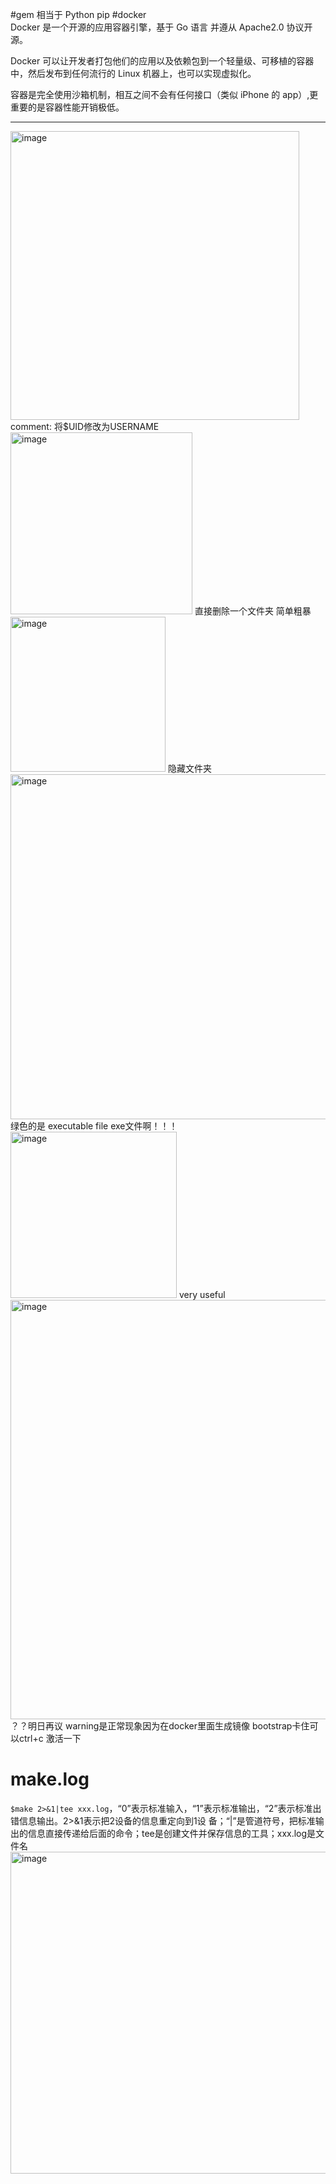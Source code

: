 #gem 相当于 Python pip
#docker  
Docker 是一个开源的应用容器引擎，基于 Go 语言 并遵从 Apache2.0 协议开源。

Docker 可以让开发者打包他们的应用以及依赖包到一个轻量级、可移植的容器中，然后发布到任何流行的 Linux 机器上，也可以实现虚拟化。

容器是完全使用沙箱机制，相互之间不会有任何接口（类似 iPhone 的 app）,更重要的是容器性能开销极低。
***
<img width="462" alt="image" src="https://user-images.githubusercontent.com/107660838/175251719-5214580c-a0a9-4a8a-8127-f3bd63d287b8.png">
comment: 将$UID修改为USERNAME

<img width="291" alt="image" src="https://user-images.githubusercontent.com/107660838/175290080-df9c4c97-26f7-40eb-9272-342e61798d9b.png">
直接删除一个文件夹 简单粗暴

<img width="248" alt="image" src="https://user-images.githubusercontent.com/107660838/175290410-543cdc1e-4363-48f5-b74b-37627778099f.png">
隐藏文件夹

<img width="552" alt="image" src="https://user-images.githubusercontent.com/107660838/175291432-0e805aed-de48-4969-a8c3-61dbd7818f5e.png">
绿色的是 executable file exe文件啊！！！

<img width="266" alt="image" src="https://user-images.githubusercontent.com/107660838/175292665-deccf4da-69cb-42a3-b01e-25660db216a3.png">
very useful

<img width="671" alt="image" src="https://user-images.githubusercontent.com/107660838/175293369-25bb89a5-c4b1-4a23-a4fc-9474b4f1dbca.png">
？？明日再议
warning是正常现象因为在docker里面生成镜像
bootstrap卡住可以ctrl+c 激活一下

# make.log
`$make 2>&1|tee xxx.log`，“0”表示标准输入，“1”表示标准输出，“2”表示标准出错信息输出。2>&1表示把2设备的信息重定向到1设 备；“|”是管道符号，把标准输出的信息直接传递给后面的命令；tee是创建文件并保存信息的工具；xxx.log是文件名
<img width="515" alt="image" src="https://user-images.githubusercontent.com/59786755/175455396-082a954c-e5dd-475d-a6b9-51fb30bfa974.png">
